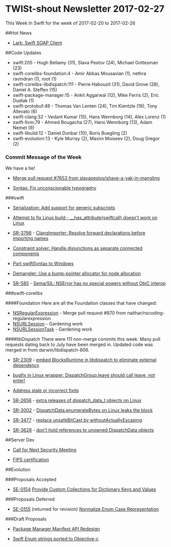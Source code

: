 # TWISt-shout Newsletter 2017-02-27
This Week In Swift for the week of 2017-02-20 to 2017-02-26

##Hot News

* [Lark: Swift SOAP Client](https://lists.swift.org/pipermail/swift-users/Week-of-Mon-20170220/004816.html)

##Code Updates

* swift:205 - Hugh Bellamy (31), Slava Pestov (24), Michael Gottesman (23)
* swift-corelibs-foundation:4 - Amir Abbas Mousavian (1), nethra ravindran (1), root (1)
* swift-corelibs-libdispatch:111 - Pierre Habouzit (31), David Grove (28), Daniel A. Steffen (15)
* swift-package-manager:15 - Ankit Aggarwal (12), Mike Ferris (2), Eric Dudiak (1)
* swift-protobuf:48 - Thomas Van Lenten (24), Tim Kientzle (18), Tony Allevato (6)
* swift-clang:32 - Vedant Kumar (15), Hans Wennborg (14), Alex Lorenz (1)
* swift-llvm:79 - Ahmed Bougacha (27), Hans Wennborg (13), Adam Nemet (9)
* swift-llbuild:12 - Daniel Dunbar (10), Boris Buegling (2)
* swift-evolution:13 - Kyle Murray (2), Maxim Moiseev (2), Doug Gregor (2)

### Commit Message of the Week
We have a tie!
* [Merge pull request #7653 from slavapestov/shave-a-yak-in-mangling](http://github.com/apple/swift/commit/60e70389e0bb023014761ae42028324fd4118721)

* [Syntax: Fix unconscionable typography](http://github.com/apple/swift/commit/bd6959b274f1a0b4ca23f3c9c7d65069d121cb90)

###swift

* [Serialization: Add support for generic subscripts](http://github.com/apple/swift/commit/cc54361b2a2832885adaea38fb5bcaf6e363a2a8)

* [Attempt to fix Linux build - __has_attribute(swiftcall) doesn't work on Linux](http://github.com/apple/swift/commit/a6515200f44c1424ba021cb3938f7e96359ebd00)

* [SR-3798](https://bugs.swift.org/browse/SR-3798) - [ClangImporter: Resolve forward declarations before importing names](http://github.com/apple/swift/commit/e6a85f6602934d35d217f2ea23059660d543b5ff)

* [Constraint solver: Handle disjunctions as separate connected components](http://github.com/apple/swift/commit/40b6764e80a71e46531c770851beff0962a51db2)

* [Port swiftSyntax to Windows](http://github.com/apple/swift/commit/b564a917be72b0b4b731da70d5639a25fa99b80d)

* [Demangler: Use a bump-pointer allocator for node allocation](http://github.com/apple/swift/commit/7d7dc5aaac0f5581863c1d0d32fe5d2752d75e2a)

* [SR-585](https://bugs.swift.org/browse/SR-585) - [Sema/SIL: NSError has no special powers without ObjC interop](http://github.com/apple/swift/commit/d998692b60c72976eac83cd0616babe7567a9a19)
  
###swift-corelibs

####Foundation
Here are all the Foundation classes that have changed:

* [NSRegularExpression](https://github.com/apple/swift-corelibs-foundation/commits/master/Foundation/NSRegularExpression.swift) - Merge pull request #870 from naithar/nscoding-regularexpression
* [NSURLSession](https://github.com/apple/swift-corelibs-foundation/commits/master/Foundation/NSURLSession/NSURLSession.swift) - Gardening work
* [NSURLSessionTask](https://github.com/apple/swift-corelibs-foundation/commits/master/Foundation/NSURLSession/NSURLSessionTask.swift) - Gardening work

####libDispatch
There were 111 non-merge commits this week. Many pull requests dating back to July have been merged in. Updated code was merged in from darwin/libdispatch-806.

* [SR-2309](https://bugs.swift.org/browse/SR-2309) - [embed BlocksRuntime in libdispatch to eliminate external dependency](http://github.com/apple/swift-corelibs-libdispatch/commit/28974c2304b1b51c21ab3933d234d55684a86576)

* [bugfix in Linux wrapper: DispatchGroup.leave should call leave, not enter!](http://github.com/apple/swift-corelibs-libdispatch/commit/2b0fe21554bb7c3a7ddc5f8ce19c616d7958d4d8)

* [Address stale or incorrect fixits](http://github.com/apple/swift-corelibs-libdispatch/commit/4cf1ab49bf431bdee3329cbe5826ba9062fa333a)

* [SR-2656](https://bugs.swift.org/browse/SR-2656) - [extra releases of dispatch_data_t objects on Linux](http://github.com/apple/swift-corelibs-libdispatch/commit/a7504eed3b4317df10727ca5525b9ee5a8892807)

* [SR-3002](https://bugs.swift.org/browse/SR-3002) - [DispatchData.enumerateBytes on Linux leaks the block](http://github.com/apple/swift-corelibs-libdispatch/commit/12b43731fdcf33176a04f1ac6be8defc94a093b2)

* [SR-3477](https://bugs.swift.org/browse/SR-3477) - [replace unsafeBitCast by withoutActuallyEscaping](http://github.com/apple/swift-corelibs-libdispatch/commit/aa32c4a1c598997565f3d91c2f07229f5f3a270b)

* [SR-3628](https://bugs.swift.org/browse/SR-3628) - [don't hold references to unowned DispatchData objects](http://github.com/apple/swift-corelibs-libdispatch/commit/1e5f5e319f4137a01aff21ef2c645cee4a078120)

##Server Dev

* [Call for Next Security Meeting](https://lists.swift.org/pipermail/swift-server-dev/Week-of-Mon-20170220/000265.html)

* [FIPS certification](https://lists.swift.org/pipermail/swift-server-dev/Week-of-Mon-20170220/000263.html)

##Evolution

###Proposals Accepted

* [SE-0154](https://github.com/apple/swift-evolution/blob/master/proposals/0154-dictionary-key-and-value-collections.md) [Provide Custom Collections for Dictionary Keys and Values](https://lists.swift.org/pipermail/swift-evolution-announce/2017-February/000324.html)

###Proposals Deferred

* [SE-0155](https://github.com/apple/swift-evolution/blob/master/proposals/0155-normalize-enum-case-representation.md) (returned for revision) [Normalize Enum Case Representation](https://lists.swift.org/pipermail/swift-evolution/Week-of-Mon-20170220/032980.html)
  
###Draft Proposals

* [Package Manager Manifest API Redesign](https://lists.swift.org/pipermail/swift-build-dev/Week-of-Mon-20170220/000892.html)

* [Swift Enum strings ported to Objective-c](https://lists.swift.org/pipermail/swift-evolution/Week-of-Mon-20170220/033196.html)
